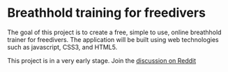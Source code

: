# Breathhold training for freedivers
  
  The goal of this project is to create a free, simple to use, online breathhold trainer for freedivers.
  The application will be built using web technologies such as javascript, CSS3, and HTML5.

  This project is in a very early stage. Join the [discussion on Reddit](http://www.reddit.com/r/freediving/comments/24xwsj/freedivers_of_reddit_i_want_to_create_an_online/)